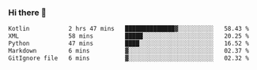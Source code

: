 ### Hi there 👋

<!--START_SECTION:waka-->

```txt
Kotlin           2 hrs 47 mins   ██████████████▓░░░░░░░░░░   58.43 %
XML              58 mins         █████░░░░░░░░░░░░░░░░░░░░   20.25 %
Python           47 mins         ████░░░░░░░░░░░░░░░░░░░░░   16.52 %
Markdown         6 mins          ▓░░░░░░░░░░░░░░░░░░░░░░░░   02.37 %
GitIgnore file   6 mins          ▓░░░░░░░░░░░░░░░░░░░░░░░░   02.32 %
```

<!--END_SECTION:waka-->


<!--
**AnkelMauCastillo/AnkelMauCastillo** is a ✨ _special_ ✨ repository because its `README.md` (this file) appears on your GitHub profile.

Here are some ideas to get you started:

- 🔭 I’m currently working on ...
- 🌱 I’m currently learning ...
- 👯 I’m looking to collaborate on ...
- 🤔 I’m looking for help with ...
- 💬 Ask me about ...
- 📫 How to reach me: ...
- 😄 Pronouns: ...
- ⚡ Fun fact: ...
-->
